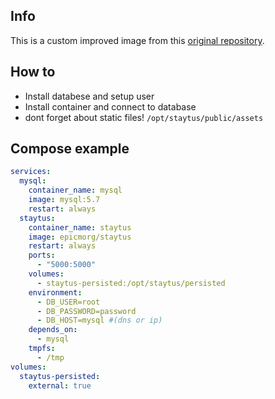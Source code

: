 ## Info
This is a custom improved image from this [original repository](https://github.com/adamcooke/staytus).

## How to
* Install databese and setup user
* Install container and connect to database
* dont forget about static files! `/opt/staytus/public/assets`

## Compose example

```yml
services:
  mysql:
    container_name: mysql
    image: mysql:5.7
    restart: always
  staytus:
    container_name: staytus
    image: epicmorg/staytus
    restart: always
    ports:
      - "5000:5000"
    volumes:
      - staytus-persisted:/opt/staytus/persisted
    environment:
      - DB_USER=root
      - DB_PASSWORD=password
      - DB_HOST=mysql #(dns or ip)
    depends_on:
      - mysql
    tmpfs:
      - /tmp
volumes:
  staytus-persisted:
    external: true
```
